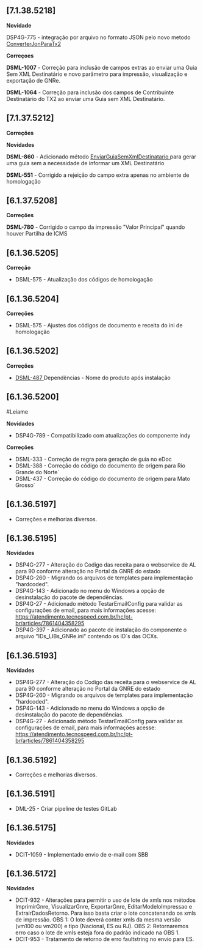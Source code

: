 ﻿## [7.1.38.5218]

**Novidade**

DSP4G-775 - integração por arquivo no formato JSON pelo novo metodo [ConverterJonParaTx2](https://tecnospeed.zendesk.com/hc/pt-br/articles/20949457527831)


**Correçoes**

**DSML-1007** - Correção para inclusão de campos extras ao enviar uma Guia Sem XML Destinatário e novo parâmetro para impressão, visualização e exportação de GNRe.

**DSML-1064** - Correção para inclusão dos campos de Contribuinte Destinatário do TX2 ao enviar uma Guia sem XML Destinatário.

## [7.1.37.5212]

**Correções**

**Novidades**

**DSML-860** - Adicionado método [EnviarGuiaSemXmlDestinatario ](https://atendimento.tecnospeed.com.br/hc/pt-br/articles/17560744420375/preview/eyJhbGciOiJIUzI1NiJ9.eyJpZCI6MTc1NjA3NDQ0MjAzNzUsInJldmlzaW9uX2lkIjoiMDFIQU1BMEFDTTgwQkdDQkhGRlZFRktGQ0giLCJleHAiOjE2OTUwNDk3ODN9.fnAH54uIfSsQTYJSSlEap8i73AwIUQyGXz2QC0il8UU) para gerar uma guia sem a necessidade de informar um XML Destinatário 

**DSML-551** - Corrigido a rejeição do campo extra apenas no ambiente de homologação

## [6.1.37.5208]

**Correções**

**DSML-780** - Corrigido o campo da impressão "Valor Principal" quando houver Partilha de ICMS

## [6.1.36.5205]

**Correção**
- DSML-575 - Atualização dos códigos de homologação

## [6.1.36.5204]
**Correções**

* DSML-575 - Ajustes dos códigos de documento e receita do ini de homologação
 
 ## [6.1.36.5202]
**Correções**

* [DSML-487 ](https://tecnospeed.atlassian.net/browse/DSML-487)Dependências - Nome do produto após instalação

## [6.1.36.5200]

#Leiame

**Novidades**
* DSP4G-789 - Compatibilizado com atualizações do componente indy

**Correções**
* DSML-333 - Correção de regra para geração de guia no eDoc
* DSML-388 - Correção do código do documento de origem para Rio Grande do Norte`
* DSML-437 - Correção do código do documento de origem para Mato Grosso`

## [6.1.36.5197]

* Corre&ccedil;&otilde;es e melhorias diversos.

## [6.1.36.5195]

**Novidades**
* DSP4G-277 - Alteração do Codigo das receita para o webservice de AL para 90 conforme alteração no Portal da GNRE do estado
* DSP4G-260 - Migrando os arquivos de templates para implementação "hardcoded".
* DSP4G-143 - Adicionado no menu do Windows a opção de desinstalação do pacote de dependências.
* DSP4G-27  - Adicionado método TestarEmailConfig para validar as configurações de email, para mais informações acesse: https://atendimento.tecnospeed.com.br/hc/pt-br/articles/7861404358295
* DSP4G-397 - Adicionado ao pacote de instalação do componente o arquivo "IDs_LIBs_GNRe.ini" contendo os ID´s das OCXs.

## [6.1.36.5193]

**Novidades**
* DSP4G-277 - Alteração do Codigo das receita para o webservice de AL para 90 conforme alteração no Portal da GNRE do estado
* DSP4G-260 - Migrando os arquivos de templates para implementação "hardcoded".
* DSP4G-143 - Adicionado no menu do Windows a opção de desinstalação do pacote de dependências.
* DSP4G-27  - Adicionado método TestarEmailConfig para validar as configurações de email, para mais informações acesse: https://atendimento.tecnospeed.com.br/hc/pt-br/articles/7861404358295

## [6.1.36.5192]

* Corre&ccedil;&otilde;es e melhorias diversos.

## [6.1.36.5191]

- DML-25 - Criar pipeline de testes GitLab

## [6.1.36.5175]
**Novidades**
 - DCIT-1059 - Implementado envio de e-mail com SBB

## [6.1.36.5172]
**Novidades**
 - DCIT-932 - Alterações para permitir o uso de lote de xmls nos métodos ImprimirGnre, VisualizarGnre, ExportarGnre, 
             EditarModeloImpressao e ExtrairDadosRetorno. Para isso basta criar o lote concatenando os xmls de impressão.
             OBS 1: O lote deverá conter xmls da mesma versão (vm100 ou vm200) e tipo (Nacional, ES ou RJ).
             OBS 2: Retornaremos erro caso o lote de xmls esteja fora do padrão indicado na OBS 1.
 - DCIT-953 - Tratamento de retorno de erro faultstring no envio para ES.











